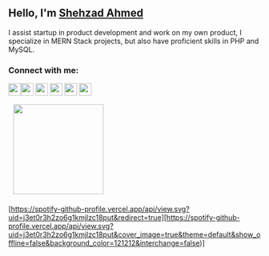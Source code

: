 ## Hello, I'm [Shehzad Ahmed][website]
I assist startup in product development and work on my own product, I specialize in MERN Stack projects, but also have proficient skills in PHP and MySQL.


### Connect with me:
<a target="_blank" href="https://shehzadahmed.tech/resume.pdf"><img src="https://img.shields.io/badge/Download%20My%20Resume-78b3df?style=for-the-badge" height=25></a><a href="https://www.twitter.com/shaxaddd"><img src="https://img.shields.io/badge/twitter-%231DA1F2.svg?&style=for-the-badge&logo=twitter&logoColor=white" height=25></a> <a href="https://www.linkedin.com/in/shaxadhere"><img src="https://img.shields.io/badge/linkedin-%230077B5.svg?&style=for-the-badge&logo=linkedin&logoColor=white" height=25></a> <a href="https://www.instagram.com/shaxadd/"><img src="https://img.shields.io/badge/instagram-%23E4405F.svg?&style=for-the-badge&logo=instagram&logoColor=white" height=25></a> <a href="https://youtube.com/@shaxadd"><img src="https://img.shields.io/badge/youtube-%2312100E.svg?&style=for-the-badge&logo=youtube&logoColor=white" height=25></a> <a href="https://shaxadd.medium.com/"><img src="https://img.shields.io/badge/medium-%2312100E.svg?&style=for-the-badge&logo=medium&logoColor=white" height=25></a>

<a href="https://github.com/Shaxadhere">
  <img height="180em" style="max-width:45%;margin: 0 0 7px 10px;" src="https://github-readme-stats.vercel.app/api/top-langs/?username=Shaxadhere&theme=buefy&layout=compact&hide=html,css,hack,ags%20script" />
</a>

[https://spotify-github-profile.vercel.app/api/view.svg?uid=j3et0r3h2zo6g1kmjlzc18put&redirect=true][https://spotify-github-profile.vercel.app/api/view.svg?uid=j3et0r3h2zo6g1kmjlzc18put&cover_image=true&theme=default&show_offline=false&background_color=121212&interchange=false)]

[website]: https://shehzadahmed.tech
[twitter]: https://twitter.com/shaxaddd
[instagram]: https://instagram.com/shaxadd
[gist]: https://gist.github.com/shaxadhere
